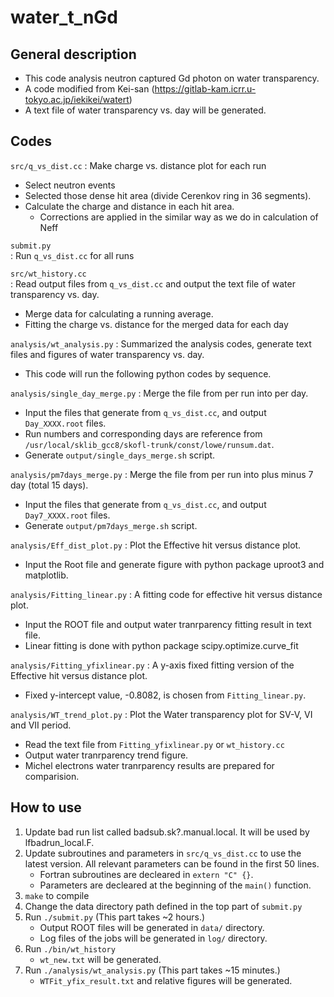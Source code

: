 # water_t_nGd

## General description

- This code analysis neutron captured Gd photon on water transparency.
- A code modified from Kei-san (https://gitlab-kam.icrr.u-tokyo.ac.jp/iekikei/watert)
- A text file of water transparency vs. day will be generated.

## Codes

`src/q_vs_dist.cc` 
:  Make charge vs. distance plot for each run
  - Select neutron events 
  - Selected those dense hit area (divide Cerenkov ring in 36 segments).
  - Calculate the charge and distance in each hit area.
    - Corrections are applied in the similar way as we do in calculation of Neff

`submit.py`  
:  Run `q_vs_dist.cc` for all runs

`src/wt_history.cc`  
:  Read output files from `q_vs_dist.cc` and output the text file of water transparency vs. day.
  - Merge data for calculating a running average. 
  - Fitting the charge vs. distance for the merged data for each day

`analysis/wt_analysis.py`
:  Summarized the analysis codes, generate text files and figures of water transparency vs. day.
  - This code will run the following python codes by sequence.

`analysis/single_day_merge.py`
:  Merge the file from per run into per day.
   - Input the files that generate from `q_vs_dist.cc`, and output `Day_XXXX.root` files. 
   - Run numbers and corresponding days are reference from `/usr/local/sklib_gcc8/skofl-trunk/const/lowe/runsum.dat`. 
   - Generate `output/single_days_merge.sh` script. 
   
`analysis/pm7days_merge.py`
:  Merge the file from per run into plus minus 7 day (total 15 days).
   - Input the files that generate from `q_vs_dist.cc`, and output `Day7_XXXX.root` files.
   - Generate `output/pm7days_merge.sh` script. 

`analysis/Eff_dist_plot.py`
:  Plot the Effective hit versus distance plot.
   - Input the Root file and generate figure with python package uproot3 and matplotlib.
    
`analysis/Fitting_linear.py`
:  A fitting code for effective hit versus distance plot.
   - Input the ROOT file and output water tranrparency fitting result in text file. 
   - Linear fitting is done with python package scipy.optimize.curve_fit

`analysis/Fitting_yfixlinear.py`
:  A y-axis fixed fitting version of the Effective hit versus distance plot.
   - Fixed y-intercept value, -0.8082, is chosen from `Fitting_linear.py`.

`analysis/WT_trend_plot.py`
:  Plot the Water transparency plot for SV-V, VI and VII period.
   - Read the text file from `Fitting_yfixlinear.py` or `wt_history.cc`
   - Output water tranrparency trend figure.
   - Michel electrons water tranrparency results are prepared for comparision.


## How to use

1. Update bad run list called badsub.sk?.manual.local. It will be used by lfbadrun_local.F.
1. Update subroutines and parameters in `src/q_vs_dist.cc` to use the latest version. All relevant parameters can be found in the first 50 lines.
    - Fortran subroutines are decleared in `extern "C" {}`.
    - Parameters are decleared at the beginning of the `main()` function.
1. `make` to compile
1. Change the data directory path defined in the top part of `submit.py` 
1. Run `./submit.py` (This part takes ~2 hours.)
    - Output ROOT files will be generated in `data/` directory.
    - Log files of the jobs will be generated in `log/` directory.
1. Run `./bin/wt_history`
    - `wt_new.txt` will be generated.
1. Run `./analysis/wt_analysis.py` (This part takes ~15 minutes.)
    - `WTFit_yfix_result.txt` and relative figures will be generated.
